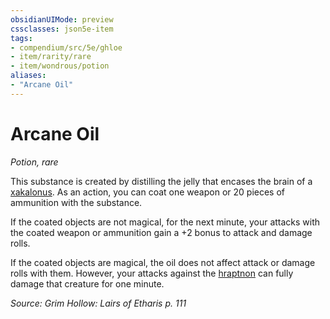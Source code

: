 ```yaml
---
obsidianUIMode: preview
cssclasses: json5e-item
tags:
- compendium/src/5e/ghloe
- item/rarity/rare
- item/wondrous/potion
aliases: 
- "Arcane Oil"
---
```

# Arcane Oil
*Potion, rare*  


This substance is created by distilling the jelly that encases the brain of a [xakalonus](Mechanics/bestiary/monstrosity/xakalonus-ghloe.md). As an action, you can coat one weapon or 20 pieces of ammunition with the substance.

If the coated objects are not magical, for the next minute, your attacks with the coated weapon or ammunition gain a +2 bonus to attack and damage rolls.

If the coated objects are magical, the oil does not affect attack or damage rolls with them. However, your attacks against the [hraptnon](Mechanics/bestiary/monstrosity/hraptnon-ghloe.md) can fully damage that creature for one minute.

*Source: Grim Hollow: Lairs of Etharis p. 111*